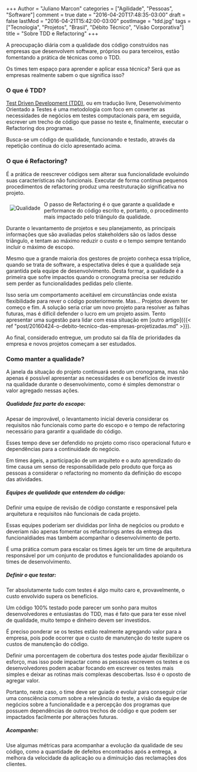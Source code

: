 +++
Author = "Juliano Marcon"
categories = ["Agilidade", "Pessoas", "Software"]
comment = true
date = "2016-04-20T17:48:35-03:00"
draft = false
lastMod = "2016-04-21T15:42:00-03:00"
postImage = "tdd.jpg"
tags = ["Tecnologia", "Projetos", "Brasil", "Débito Técnico", "Visão Corporativa"]
title = "Sobre TDD e Refactoring"
+++

A preocupação diária com a qualidade dos código construídos nas empresas que desenvolvem software, próprios ou para terceiros, estão fomentando a prática de técnicas como o TDD.

Os times tem espaço para aprender e aplicar essa técnica? Será que as empresas realmente sabem o que significa isso?

<!--more-->

### O que é TDD?

[Test Driven Development (TDD)](https://pt.wikipedia.org/wiki/Test_Driven_Development), ou em tradução livre, Desenvolvimento Orientado a Testes é uma metodologia com foco em converter as necessidades de negócios em testes computacionais para, em seguida, escrever um trecho de código que passe no teste e, finalmente, executar o Refactoring dos programas.

Busca-se um código de qualidade, funcionando e testado, através da repetição contínua do ciclo apresentado acima.

### O que é Refactoring?

É a prática de reescrever códigos sem alterar sua funcionalidade evoluindo suas características não funcionais. Executar de forma contínua pequenos procedimentos de refactoring produz uma reestruturação significativa no projeto.

<img src="/images/post/qualidade.png" alt="Qualidade" style="max-width:200px; float:left; margin:10px;" /> 

O passo de Refactoring é o que garante a qualidade e performance do código escrito e, portanto, o procedimento mais impactado pelo triângulo da qualidade.

Durante o levantamento de projetos e seu planejamento, as principais informações que são avaliadas pelos stakeholders são os lados desse triângulo, e tentam ao máximo reduzir o custo e o tempo sempre tentando incluir o máximo de escopo.

Mesmo que a grande maioria dos gestores de projeto conheça essa tríplice, quando se trata de software, a espectativa deles é que a qualidade seja garantida pela equipe de desenvolvimento. Desta formar, a qualidade é a primeira que sofre impactos quando o cronograma precisa ser reduzido sem perder as funcionalidades pedidas pelo cliente.

Isso seria um comportamento aceitável em circunstâncias onde exista flexibilidade para rever o código posteriormente. Mas... Projetos devem ter começo e fim. A solução seria criar um novo projeto para resolver as falhas futuras, mas é difícil defender o lucro em um projeto assim. Tento apresentar uma sugestão para lidar com essa situação em [outro artigo]({{< ref "post/20160424-o-debito-tecnico-das-empresas-projetizadas.md" >}}).



Ao final, considerado entregue, um produto sai da fila de prioridades da empresa e novos projetos começam a ser estudados.

### Como manter a qualidade?

A janela da situação do projeto continuará sendo um cronograma, mas não apenas é possível apresentar as necessidades e os benefícios de investir na qualidade durante o desenvolvimento, como é simples demonstrar o valor agregado nessas ações.

##### Qualidade faz parte do escopo:

Apesar de improvável, o levantamento inicial deveria considerar os requisitos não funcionais como parte do escopo e o tempo de refactoring necessário para garantir a qualidade do código.

Esses tempo deve ser defendido no projeto como risco operacional futuro e dependências para a continuidade do negócio.

Em times ágeis, a participação de um arquiteto e o auto aprendizado do time causa um senso de responsabilidade pelo produto que força as pessoas a considerar o refactoring no momento da definição do escopo das atividades.

##### Equipes de qualidade que entendem do código:

Definir uma equipe de revisão de código constante e responsável pela arquitetura e requisitos não funcionais de cada projeto.

Essas equipes poderiam ser divididas por linha de negócios ou produto e deveriam não apenas fomentar os refactorings antes da entrega das funcionaldiades mas também acompanhar o desenvolvimento de perto.

É uma prática comum para escalar os times ágeis ter um time de arquitetura responsável por um conjunto de produtos e funcionalidades apoiando os times de desenvolvimento.

##### Definir o que testar:

Ter absolutamente tudo com testes é algo muito caro e, provavelmente, o custo envolvido supera os benefícios.

Um código 100% testado pode parecer um sonho para muitos desenvolvedores e entusiastas do TDD, mas é fato que para ter esse nível de qualidade, muito tempo e dinheiro devem ser investidos.

É preciso ponderar se os testes estão realmente agregando valor para a empresa, pois pode ocorrer que o custo de manutenção do teste supere os custos de manutenção do código.

Definir uma porcentagem de cobertura dos testes pode ajudar flexibilizar o esforço, mas isso pode impactar como as pessoas escrevem os testes e os desenvolvedores podem acabar focando em escrever os testes mais simples e deixar as rotinas mais complexas descobertas. Isso é o oposto de agregar valor.

Portanto, neste caso, o time deve ser guiado e evoluir para conseguir criar uma consciência comum sobre a relevância do teste, a visão da equipe de negócios sobre a funcionalidade e a percepção dos programas que possuem dependências de outros trechos de código e que podem ser impactados facilmente por alterações futuras.

##### Acompanhe:

Use algumas métricas para acompanhar a evolução da qualidade de seu código, como a quantidade de defeitos encontrados após a entrega, a melhora da velocidade da aplicação ou a diminuição das reclamações dos clientes.
